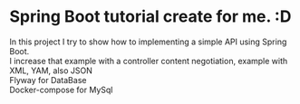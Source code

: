 # Spring Boot tutorial create for me.  :D

In this project I try to show how to implementing a simple API using Spring Boot. 
<br>I increase that example with a controller content negotiation, example with XML, YAM, also JSON
<br> Flyway for DataBase
<br> Docker-compose for MySql

